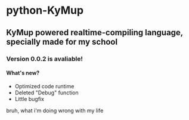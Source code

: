 # python-KyMup
## KyMup powered realtime-compiling language, specially made for my school

### Version 0.0.2 is avaliable!
#### What's new?
- Optimized code runtime
- Deleted "Debug" function
- Little bugfix

bruh, what i'm doing wrong with my life
